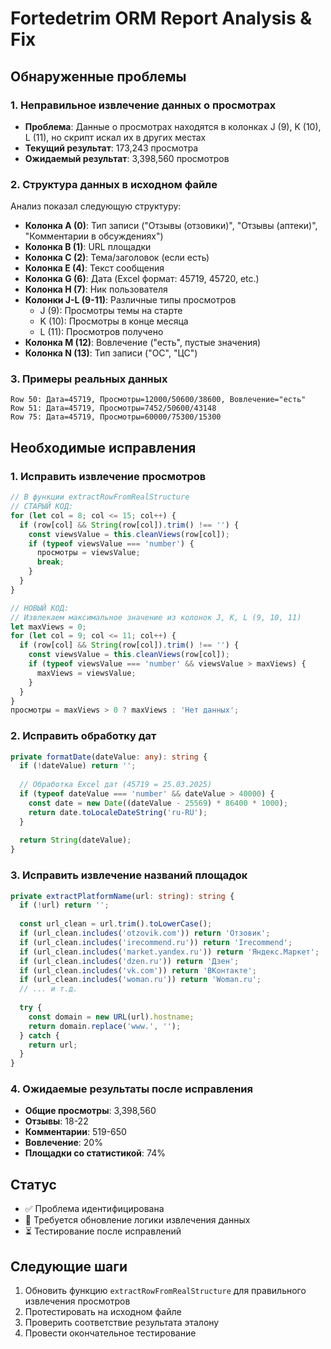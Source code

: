 # Fortedetrim ORM Report Analysis & Fix

## Обнаруженные проблемы

### 1. Неправильное извлечение данных о просмотрах
- **Проблема**: Данные о просмотрах находятся в колонках J (9), K (10), L (11), но скрипт искал их в других местах
- **Текущий результат**: 173,243 просмотра
- **Ожидаемый результат**: 3,398,560 просмотров

### 2. Структура данных в исходном файле
Анализ показал следующую структуру:
- **Колонка A (0)**: Тип записи ("Отзывы (отзовики)", "Отзывы (аптеки)", "Комментарии в обсуждениях")
- **Колонка B (1)**: URL площадки
- **Колонка C (2)**: Тема/заголовок (если есть)
- **Колонка E (4)**: Текст сообщения
- **Колонка G (6)**: Дата (Excel формат: 45719, 45720, etc.)
- **Колонка H (7)**: Ник пользователя
- **Колонки J-L (9-11)**: Различные типы просмотров
  - J (9): Просмотры темы на старте
  - K (10): Просмотры в конце месяца  
  - L (11): Просмотров получено
- **Колонка M (12)**: Вовлечение ("есть", пустые значения)
- **Колонка N (13)**: Тип записи ("ОС", "ЦС")

### 3. Примеры реальных данных
```
Row 50: Дата=45719, Просмотры=12000/50600/38600, Вовлечение="есть"
Row 51: Дата=45719, Просмотры=7452/50600/43148
Row 75: Дата=45719, Просмотры=60000/75300/15300
```

## Необходимые исправления

### 1. Исправить извлечение просмотров
```typescript
// В функции extractRowFromRealStructure
// СТАРЫЙ КОД:
for (let col = 8; col <= 15; col++) {
  if (row[col] && String(row[col]).trim() !== '') {
    const viewsValue = this.cleanViews(row[col]);
    if (typeof viewsValue === 'number') {
      просмотры = viewsValue;
      break;
    }
  }
}

// НОВЫЙ КОД:
// Извлекаем максимальное значение из колонок J, K, L (9, 10, 11)
let maxViews = 0;
for (let col = 9; col <= 11; col++) {
  if (row[col] && String(row[col]).trim() !== '') {
    const viewsValue = this.cleanViews(row[col]);
    if (typeof viewsValue === 'number' && viewsValue > maxViews) {
      maxViews = viewsValue;
    }
  }
}
просмотры = maxViews > 0 ? maxViews : 'Нет данных';
```

### 2. Исправить обработку дат
```typescript
private formatDate(dateValue: any): string {
  if (!dateValue) return '';
  
  // Обработка Excel дат (45719 = 25.03.2025)
  if (typeof dateValue === 'number' && dateValue > 40000) {
    const date = new Date((dateValue - 25569) * 86400 * 1000);
    return date.toLocaleDateString('ru-RU');
  }
  
  return String(dateValue);
}
```

### 3. Исправить извлечение названий площадок
```typescript
private extractPlatformName(url: string): string {
  if (!url) return '';
  
  const url_clean = url.trim().toLowerCase();
  if (url_clean.includes('otzovik.com')) return 'Отзовик';
  if (url_clean.includes('irecommend.ru')) return 'Irecommend';
  if (url_clean.includes('market.yandex.ru')) return 'Яндекс.Маркет';
  if (url_clean.includes('dzen.ru')) return 'Дзен';
  if (url_clean.includes('vk.com')) return 'ВКонтакте';
  if (url_clean.includes('woman.ru')) return 'Woman.ru';
  // ... и т.д.
  
  try {
    const domain = new URL(url).hostname;
    return domain.replace('www.', '');
  } catch {
    return url;
  }
}
```

### 4. Ожидаемые результаты после исправления
- **Общие просмотры**: 3,398,560
- **Отзывы**: 18-22
- **Комментарии**: 519-650  
- **Вовлечение**: 20%
- **Площадки со статистикой**: 74%

## Статус
- ✅ Проблема идентифицирована
- 🔄 Требуется обновление логики извлечения данных
- ⏳ Тестирование после исправлений

## Следующие шаги
1. Обновить функцию `extractRowFromRealStructure` для правильного извлечения просмотров
2. Протестировать на исходном файле
3. Проверить соответствие результата эталону
4. Провести окончательное тестирование